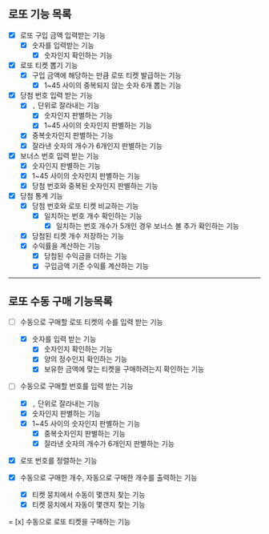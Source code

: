 ## 로또 기능 목록
- [x] 로또 구입 금액 입력받는 기능
    - [x] 숫자를 입력받는 기능
        - [x] 숫자인지 확인하는 기능
            
- [x] 로또 티켓 뽑기 기능
    - [x] 구입 금액에 해당하는 만큼 로또 티켓 발급하는 기능
        - [x] 1~45 사이의 중복되지 않는 숫자 6개 뽑는 기능 
    
- [x] 당첨 번호 입력 받는 기능
    - [x] `,` 단위로 잘라내는 기능
        - [x] 숫자인지 판별하는 기능
        - [x] 1~45 사이의 숫자인지 판별하는 기능
    - [x] 중복숫자인지 판별하는 기능
    - [x] 잘라낸 숫자의 개수가 6개인지 판별하는 기능

- [x] 보너스 번호 입력 받는 기능
    - [x] 숫자인지 판별하는 기능
    - [x] 1~45 사이의 숫자인지 판별하는 기능
    - [x] 당첨 번호와 중복된 숫자인지 판별하는 기능

- [x] 당첨 통계 기능
    - [x] 당첨 번호와 로또 티켓 비교하는 기능 
        - [x] 일치하는 번호 개수 확인하는 기능
            - [x] 일치하는 번호 개수가 5개인 경우 보너스 볼 추가 확인하는 기능
    - [x] 당첨된 티켓 개수 저장하는 기능
    - [x] 수익률을 계산하는 기능
        - [x] 당첨된 수익금을 더하는 기능
        - [x] 구입금액 기준 수익률 계산하는 기능
    
---

## 로또 수동 구매 기능목록

- [ ] 수동으로 구매할 로또 티켓의 수를 입력 받는 기능
    - [x] 숫자를 입력 받는 기능
        - [x] 숫자인지 확인하는 기능
        - [x] 양의 정수인지 확인하는 기능
        - [x] 보유한 금액에 맞는 티켓을 구매하려는지 확인하는 기능
    
- [ ] 수동으로 구매할 번호를 입력 받는 기능
  - [x] `,` 단위로 잘라내는 기능
  - [x] 숫자인지 판별하는 기능
  - [x] 1~45 사이의 숫자인지 판별하는 기능
    - [x] 중복숫자인지 판별하는 기능
    - [x] 잘라낸 숫자의 개수가 6개인지 판별하는 기능
    
- [x] 로또 번호를 정렬하는 기능
    
- [x] 수동으로 구매한 개수, 자동으로 구매한 개수를 출력하는 기능
    - [x] 티켓 뭉치에서 수동이 몇갠지 찾는 기능
    - [x] 티켓 뭉치에서 자동이 몇갠지 찾는 기능
    
= [x] 수동으로 로또 티켓을 구매하는 기능